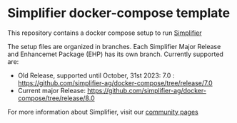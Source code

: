 # Simplifier docker-compose template
This repository contains a docker compose setup to run [Simplifier](https://simplifier.io)

The setup files are organized in branches. Each Simplifier Major Release and Enhancemet Package (EHP) has its own branch. Currently supported are:
 * Old Release, supported until October, 31st 2023: 7.0 : https://github.com/simplifier-ag/docker-compose/tree/release/7.0
 * Current major Release: https://github.com/simplifier-ag/docker-compose/tree/release/8.0

 For more information about Simplifier, visit our [community pages](https://community.simplifier.io/)